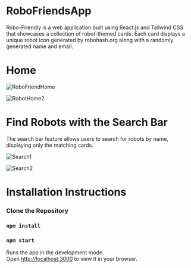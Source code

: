 # RoboFriendsApp

Robo-Friendly is a web application built using React.js and Tailwind CSS that showcases a collection of robot-themed cards. Each card displays a unique robot icon generated by robohash.org along with a randomly generated name and email.

# Home
![RoboFriendHome](https://user-images.githubusercontent.com/108294989/236304463-64f924b4-bf88-4fe7-9332-0701a9d55b35.PNG)

![RobotHome2](https://user-images.githubusercontent.com/108294989/236304627-41231dfc-c677-4080-9378-d527cd658b17.PNG)

# Find Robots with the Search Bar
The search bar feature allows users to search for robots by name, displaying only the matching cards.

![Search1](https://user-images.githubusercontent.com/108294989/236305003-783124e5-232a-4e9c-af86-9847fd8a6539.PNG)


![Search2](https://user-images.githubusercontent.com/108294989/236305018-39b16fef-70cd-4302-8f59-29c0da165be2.PNG)


# Installation Instructions

### Clone the Repository
### `npm install`
### `npm start`

Runs the app in the development mode.\
Open [http://localhost:3000](http://localhost:3000) to view it in your browser.

